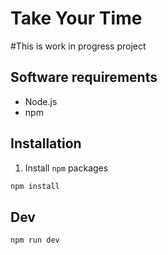 # Take Your Time

#This is work in progress project

## Software requirements
* Node.js
* npm

## Installation
1. Install `npm` packages
```sh
npm install
```

## Dev
```sh
npm run dev
```

